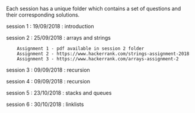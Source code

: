 Each session has a unique folder which contains a set of questions and their corresponding solutions. 

session 1 : 19/09/2018 : introduction

session 2 : 25/09/2018 : arrays and strings 

		Assignment 1 - pdf available in session 2 folder
		Assignment 2 - https://www.hackerrank.com/strings-assignment-2018
		Assignment 3 - https://www.hackerrank.com/arrays-assignment-2

session 3 : 09/09/2018 : recursion	
 
session 4 : 09/09/2018 : recursion

session 5 : 23/10/2018 : stacks and queues 

session 6 : 30/10/2018	: linklists

